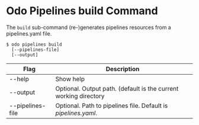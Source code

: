 # Odo Pipelines build Command

The `build` sub-command (re-)generates pipelines resources from a pipelines.yaml file.

```shell
$ odo pipelines build
  [--pipelines-file]
  [--output]
```

| Flag                    | Description |
| ----------------------- | ----------- |
| --help                  | Show help|
| --output                | Optional.  Output path.  (default is the current working directory|
| --pipelines-file | Optional.  Path to pipelines file.  Default is _pipelines.yaml_. |

